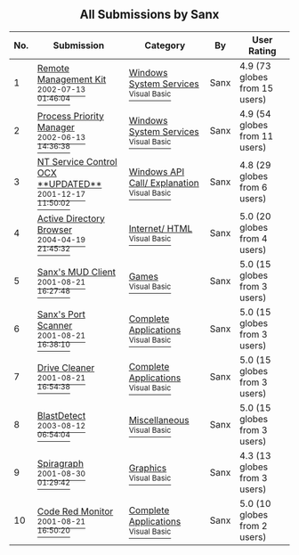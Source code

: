 ﻿<div align="center">

## All Submissions by Sanx

</div>

No.  | Submission | Category | By   | User Rating
---- | ---------- | -------- | ---- | -----------
1 | [Remote Management Kit<br /><sup>2002-07-13 01:46:04</sup>](https://github.com/Planet-Source-Code/sanx-remote-management-kit__1-36894) | [Windows System Services<br /><sup>Visual Basic</sup>](../ByCategory/windows-system-services__1-35.md) | Sanx | 4.9 (73 globes from 15 users)
2 | [Process Priority Manager<br /><sup>2002-06-13 14:36:38</sup>](https://github.com/Planet-Source-Code/sanx-process-priority-manager__1-35775) | [Windows System Services<br /><sup>Visual Basic</sup>](../ByCategory/windows-system-services__1-35.md) | Sanx | 4.9 (54 globes from 11 users)
3 | [NT Service Control OCX \*\*UPDATED\*\*<br /><sup>2001-12-17 11:50:02</sup>](https://github.com/Planet-Source-Code/sanx-nt-service-control-ocx-updated__1-29541) | [Windows API Call/ Explanation<br /><sup>Visual Basic</sup>](../ByCategory/windows-api-call-explanation__1-39.md) | Sanx | 4.8 (29 globes from 6 users)
4 | [Active Directory Browser<br /><sup>2004-04-19 21:45:32</sup>](https://github.com/Planet-Source-Code/sanx-active-directory-browser__1-54250) | [Internet/ HTML<br /><sup>Visual Basic</sup>](../ByCategory/internet-html__1-34.md) | Sanx | 5.0 (20 globes from 4 users)
5 | [Sanx's MUD Client<br /><sup>2001-08-21 16:27:48</sup>](https://github.com/Planet-Source-Code/sanx-sanx-s-mud-client__1-26441) | [Games<br /><sup>Visual Basic</sup>](../ByCategory/games__1-38.md) | Sanx | 5.0 (15 globes from 3 users)
6 | [Sanx's Port Scanner<br /><sup>2001-08-21 16:38:10</sup>](https://github.com/Planet-Source-Code/sanx-sanx-s-port-scanner__1-26442) | [Complete Applications<br /><sup>Visual Basic</sup>](../ByCategory/complete-applications__1-27.md) | Sanx | 5.0 (15 globes from 3 users)
7 | [Drive Cleaner<br /><sup>2001-08-21 16:54:38</sup>](https://github.com/Planet-Source-Code/sanx-drive-cleaner__1-26445) | [Complete Applications<br /><sup>Visual Basic</sup>](../ByCategory/complete-applications__1-27.md) | Sanx | 5.0 (15 globes from 3 users)
8 | [BlastDetect<br /><sup>2003-08-12 06:54:04</sup>](https://github.com/Planet-Source-Code/sanx-blastdetect__1-47637) | [Miscellaneous<br /><sup>Visual Basic</sup>](../ByCategory/miscellaneous__1-1.md) | Sanx | 5.0 (15 globes from 3 users)
9 | [Spiragraph<br /><sup>2001-08-30 01:29:42</sup>](https://github.com/Planet-Source-Code/sanx-spiragraph__1-26791) | [Graphics<br /><sup>Visual Basic</sup>](../ByCategory/graphics__1-46.md) | Sanx | 4.3 (13 globes from 3 users)
10 | [Code Red Monitor<br /><sup>2001-08-21 16:50:20</sup>](https://github.com/Planet-Source-Code/sanx-code-red-monitor__1-26468) | [Complete Applications<br /><sup>Visual Basic</sup>](../ByCategory/complete-applications__1-27.md) | Sanx | 5.0 (10 globes from 2 users)
